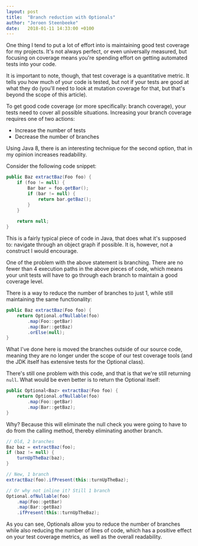 ```yaml
---
layout: post
title:  "Branch reduction with Optionals"
author: "Jeroen Steenbeeke"
date:   2018-01-11 14:33:00 +0100
---
```

One thing I tend to put a lot of effort into is maintaining good test coverage for my projects. It's not always perfect,
or even universally measured, but focusing on coverage means you're spending effort on getting automated tests into your code.

It is important to note, though, that test coverage is a quantitative metric. It tells you how much of your code
is tested, but not if your tests are good at what they do (you'll need to look at mutation coverage for that, but that's
beyond the scope of this article).

To get good code coverage (or more specifically: branch coverage), your tests need to cover all possible
situations. Increasing your branch coverage requires one of two actions:

* Increase the number of tests
* Decrease the number of branches

Using Java 8, there is an interesting technique for the second option, that in my opinion increases readability.
<!--more-->
Consider the following code snippet:

```java
public Baz extractBaz(Foo foo) {
	if (foo != null) {
		Bar bar = foo.getBar();
		if (bar != null) {
			return bar.getBaz();
		}
	}
	
	return null;
}
```

This is a fairly typical piece of code in Java, that does what it's supposed to: navigate through an object graph if
possible. It is, however, not a construct I would encourage.

One of the problem with the above statement is branching. There are no fewer than 4 execution paths in the above pieces of
code, which means your unit tests will have to go through each branch to maintain a good coverage level.

There is a way to reduce the number of branches to just 1, while still maintaining the same functionality:

```java
public Baz extractBaz(Foo foo) {
	return Optional.ofNullable(foo)
	    .map(Foo::getBar)
	    .map(Bar::getBaz)
	    .orElse(null);
}
```

What I've done here is moved the branches outside of our source code, meaning they are no longer under the scope of our test
coverage tools (and the JDK itself has extensive tests for the Optional class).

There's still one problem with this code, and that is that we're still returning `null`. What would be even better is
to return the Optional itself:

```java
public Optional<Baz> extractBaz(Foo foo) {
	return Optional.ofNullable(foo)
	    .map(Foo::getBar)
	    .map(Bar::getBaz);
}
```

Why? Because this will eliminate the null check you were going to have to do from the calling method, thereby
eliminating another branch.

```java
// Old, 2 branches
Baz baz = extractBaz(foo);
if (baz != null) {
	turnUpTheBaz(baz);
}

// New, 1 branch
extractBaz(foo).ifPresent(this::turnUpTheBaz);

// Or why not inline it? Still 1 branch
Optional.ofNullable(foo)
    .map(Foo::getBar)
    .map(Bar::getBaz)
    .ifPresent(this::turnUpTheBaz);
```

As you can see, Optionals allow you to reduce the number of branches while also reducing the number of lines
of code, which has a positive effect on your test coverage metrics, as well as the overall readability.
